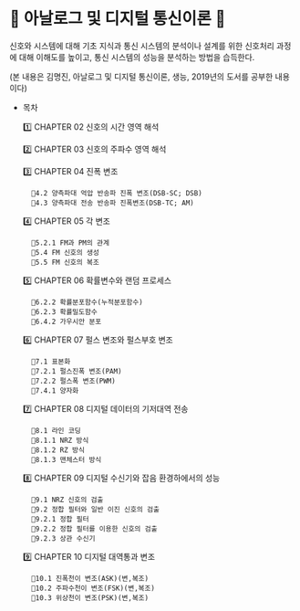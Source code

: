 <h1> 🔔 아날로그 및 디지털 통신이론 🔔 </h1>

신호와 시스템에 대해 기초 지식과 통신 시스템의 분석이나 설계를 위한 신호처리 과정에 대해 이해도를 높이고, 통신 시스템의 성능을 분석하는 방법을 습득한다.

(본 내용은 김명진, 아날로그 및 디지털 통신이론, 생능, 2019년의 도서를 공부한 내용이다)

* 목차


     1️⃣ CHAPTER 02 신호의 시간 영역 해석

     2️⃣ CHAPTER 03 신호의 주파수 영역 해석

     3️⃣ CHAPTER 04 진폭 변조
    
        🔸4.2 양측파대 억압 반송파 진폭 변조(DSB-SC; DSB)
        🔸4.3 양측파대 전송 반송파 진폭변조(DSB-TC; AM)

     4️⃣ CHAPTER 05 각 변조
    
        🔸5.2.1 FM과 PM의 관계
        🔸5.4 FM 신호의 생성
        🔸5.5 FM 신호의 복조

     5️⃣ CHAPTER 06 확률변수와 랜덤 프로세스
     
        🔸6.2.2 확률분포함수(누적분포함수)
        🔸6.2.3 확률밀도함수
        🔸6.4.2 가우시안 분포

     6️⃣ CHAPTER 07 펄스 변조와 펄스부호 변조
     
        🔸7.1 표본화
        🔸7.2.1 펄스진폭 변조(PAM)
        🔸7.2.2 펄스폭 변조(PWM)
        🔸7.4.1 양자화


     7️⃣ CHAPTER 08 디지털 데이터의 기저대역 전송
     
        🔸8.1 라인 코딩
        🔸8.1.1 NRZ 방식
        🔸8.1.2 RZ 방식
        🔸8.1.3 맨체스터 방식

     8️⃣ CHAPTER 09 디지털 수신기와 잡음 환경하에서의 성능
     
        🔸9.1 NRZ 신호의 검출
        🔸9.2 정합 필터와 일반 이진 신호의 검출
        🔸9.2.1 정합 필터
        🔸9.2.2 정합 필터를 이용한 신호의 검출
        🔸9.2.3 상관 수신기


     9️⃣ CHAPTER 10 디지털 대역통과 변조
     
        🔸10.1 진폭천이 변조(ASK)(변,복조)
        🔸10.2 주파수천이 변조(FSK)(변,복조)
        🔸10.3 위상천이 변조(PSK)(변,복조)
